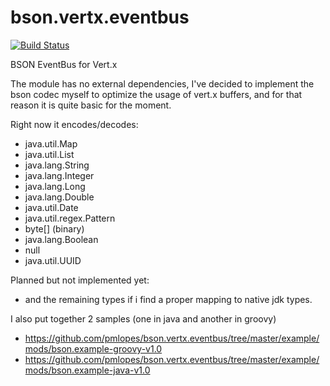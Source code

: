 bson.vertx.eventbus
===================
[![Build Status](https://travis-ci.org/pmlopes/bson.vertx.eventbus.png)](https://travis-ci.org/pmlopes/bson.vertx.eventbus)

BSON EventBus for Vert.x

The module has no external dependencies, I've decided to implement the bson codec myself to optimize the usage of vert.x
buffers, and for that reason it is quite basic for the moment.

Right now it encodes/decodes:

* java.util.Map
* java.util.List
* java.lang.String
* java.lang.Integer
* java.lang.Long
* java.lang.Double
* java.util.Date
* java.util.regex.Pattern
* byte[] (binary)
* java.lang.Boolean
* null
* java.util.UUID

Planned but not implemented yet:
* and the remaining types if i find a proper mapping to native jdk types.

I also put together 2 samples (one in java and another in groovy)

* https://github.com/pmlopes/bson.vertx.eventbus/tree/master/example/mods/bson.example-groovy-v1.0
* https://github.com/pmlopes/bson.vertx.eventbus/tree/master/example/mods/bson.example-java-v1.0